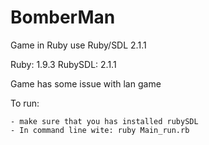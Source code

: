 BomberMan
=========

Game in Ruby use Ruby/SDL 2.1.1

Ruby: 1.9.3
RubySDL: 2.1.1

Game has some issue with lan game

To run:
	
	- make sure that you has installed rubySDL
	- In command line wite: ruby Main_run.rb